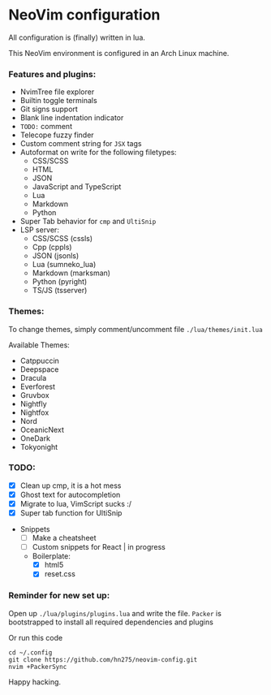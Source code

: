 # NeoVim configuration

All configuration is (finally) written in lua.

This NeoVim environment is configured in an Arch Linux machine.

### Features and plugins:

- NvimTree file explorer
- Builtin toggle terminals
- Git signs support
- Blank line indentation indicator
- `TODO:` comment
- Telecope fuzzy finder
- Custom comment string for `JSX` tags
- Autoformat on write for the following filetypes:
  - CSS/SCSS
  - HTML
  - JSON
  - JavaScript and TypeScript
  - Lua
  - Markdown
  - Python
- Super Tab behavior for `cmp` and `UltiSnip`
- LSP server:
  - CSS/SCSS (cssls)
  - Cpp (cppls)
  - JSON (jsonls)
  - Lua (sumneko_lua)
  - Markdown (marksman)
  - Python (pyright)
  - TS/JS (tsserver)

### Themes:

To change themes, simply comment/uncomment file `./lua/themes/init.lua`

Available Themes:

- Catppuccin
- Deepspace
- Dracula
- Everforest
- Gruvbox
- Nightfly
- Nightfox
- Nord
- OceanicNext
- OneDark
- Tokyonight

### TODO:

- [x] Clean up cmp, it is a hot mess
- [x] Ghost text for autocompletion
- [x] Migrate to lua, VimScript sucks :/
- [x] Super tab function for UltiSnip
- Snippets
  - [ ] Make a cheatsheet
  - [ ] Custom snippets for React | in progress
  - Boilerplate:
    - [x] html5
    - [x] reset.css

### Reminder for new set up:

Open up `./lua/plugins/plugins.lua` and write the file. `Packer` is
bootstrapped to install all required dependencies and plugins

Or run this code

```
cd ~/.config
git clone https://github.com/hn275/neovim-config.git
nvim +PackerSync
```

Happy hacking.
